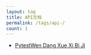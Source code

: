 ```yaml
---
layout: tag
title: API文档
permalink: /tags/api-/
count: 1
---
```


- [PytestWen Dang Xue Xi Bi Ji ](https://blog.cloudchewie.com/posts/2023/11/30/documention/Pytest-Learning/)
